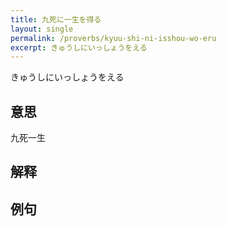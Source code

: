 ```yaml
---
title: 九死に一生を得る
layout: single
permalink: /proverbs/kyuu-shi-ni-isshou-wo-eru
excerpt: きゅうしにいっしょうをえる
---
```


きゅうしにいっしょうをえる

## 意思

九死一生

## 解释

## 例句

